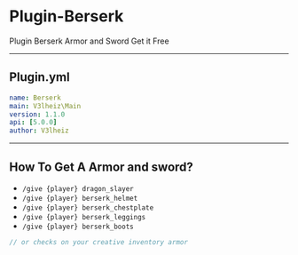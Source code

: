 # Plugin-Berserk
Plugin Berserk Armor and Sword Get it Free

---
## Plugin.yml
```yml
name: Berserk
main: V3lheiz\Main
version: 1.1.0
api: [5.0.0]
author: V3lheiz
```
---
## How To Get A Armor and sword? 
- ``` /give {player} dragon_slayer ```
- ``` /give {player} berserk_helmet ```
- ``` /give {player} berserk_chestplate ```
- ``` /give {player} berserk_leggings ```
- ``` /give {player} berserk_boots ```

```javascript
// or checks on your creative inventory armor
```
